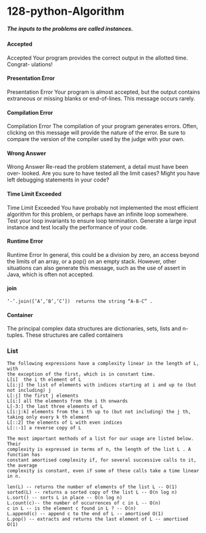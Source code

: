 # 128-python-Algorithm
##### The inputs to the problems are called instances.
#### Accepted
Accepted Your program provides the correct output in the allotted time. Congrat-
ulations!

#### Presentation Error
Presentation Error Your program is almost accepted, but the output contains
extraneous or missing blanks or end-of-lines. This message occurs rarely.

#### Compilation Error
Compilation Error The compilation of your program generates errors. Often,
clicking on this message will provide the nature of the error. Be sure to compare
the version of the compiler used by the judge with your own.

#### Wrong Answer
Wrong Answer Re-read the problem statement, a detail must have been over-
looked. Are you sure to have tested all the limit cases? Might you have left
debugging statements in your code?

#### Time Limit Exceeded
Time Limit Exceeded You have probably not implemented the most efficient
algorithm for this problem, or perhaps have an infinite loop somewhere. Test
your loop invariants to ensure loop termination. Generate a large input instance
and test locally the performance of your code.

#### Runtime Error
Runtime Error In general, this could be a division by zero, an access beyond the
limits of an array, or a pop() on an empty stack. However, other situations can
also generate this message, such as the use of assert in Java, which is often not
accepted.
#### join
```
‘-’.join([’A’,’B’,’C’])  returns the string “A-B-C” .

```
#### Container
The principal complex data structures are dictionaries, sets, lists and n-tuples. These
structures are called containers

### List
```
The following expressions have a complexity linear in the length of L, with
the exception of the first, which is in constant time.
L[i]  the i th element of L
L[i:j] the list of elements with indices starting at i and up to (but not including) j
L[:j] the first j elements
L[i:] all the elements from the i th onwards
L[-3:] the last three elements of L
L[i:j:k] elements from the i th up to (but not including) the j th, taking only every k th element
L[::2] the elements of L with even indices
L[::-1] a reverse copy of L

The most important methods of a list for our usage are listed below. Their
complexity is expressed in terms of n, the length of the list L . A function has
constant amortised complexity if, for several successive calls to it, the average
complexity is constant, even if some of these calls take a time linear in n.

len(L) -- returns the number of elements of the list L -- O(1)
sorted(L) -- returns a sorted copy of the list L -- O(n log n)
L.sort() -- sorts L in place -- O(n log n)
L.count(c)-- the number of occurrences of c in L -- O(n)
c in L -- is the element c found in L ? -- O(n)
L.append(c) -- append c to the end of L -- amortised O(1)
L.pop() -- extracts and returns the last element of L -- amortised O(1)

```
